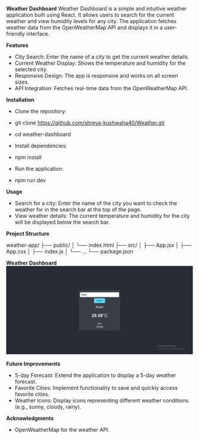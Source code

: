 **Weather Dashboard**
Weather Dashboard is a simple and intuitive weather application built using React. It allows users to search for the current weather and view humidity levels for any city. The application fetches weather data from the OpenWeatherMap API and displays it in a user-friendly interface.

**Features**
- City Search: Enter the name of a city to get the current weather details.
- Current Weather Display: Shows the temperature and humidity for the selected city.
- Responsive Design: The app is responsive and works on all screen sizes.
- API Integration: Fetches real-time data from the OpenWeatherMap API.

**Installation**
- Clone the repository:
- git clone https://github.com/shreya-kushwaha40/Weather.git
- cd weather-dashboard

- Install dependencies:
- npm install

- Run the application:
- npm run dev

**Usage**
- Search for a city: Enter the name of the city you want to check the weather for in the search bar at the top of the page.
- View weather details: The current temperature and humidity for the city will be displayed below the search bar.

**Project Structure**

weather-app/
├── public/
│   └── index.html
├── src/
│   ├── App.jsx
│   ├── App.css
│   ├── index.js
│   └── ...
└── package.json

**Weather Dashboard**
<img src="./src/assets/w.png" alt="">

**Future Improvements**
- 5-day Forecast: Extend the application to display a 5-day weather forecast.
- Favorite Cities: Implement functionality to save and quickly access favorite cities.
- Weather Icons: Display icons representing different weather conditions (e.g., sunny, cloudy, rainy).

**Acknowledgments**
- OpenWeatherMap for the weather API.
